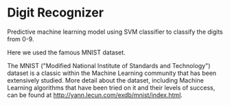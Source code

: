 # Digit Recognizer

Predictive machine learning model using SVM classifier to classify the digits from 0-9.

Here we used the famous MNIST dataset.

The MNIST ("Modified National Institute of Standards and Technology") dataset is a classic within the Machine Learning community that has been extensively studied.  More detail about the dataset, including Machine Learning algorithms that have been tried on it and their levels of success, can be found at http://yann.lecun.com/exdb/mnist/index.html.

